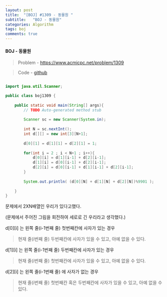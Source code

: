 ```yaml
---
layout: post
title:  "[BOJ] #1309 - 동물원 "
subtitle:   "BOJ - 동물원"
categories: Algorithm
tags: boj
comments: true
---
```


#### BOJ - 동물원



> Problem - https://www.acmicpc.net/problem/1309



> Code - [github](https://github.com/hanareum95/Algorithm/blob/master/boj1309.java)



```java

import java.util.Scanner;

public class boj1309 {
	
	public static void main(String[] args){
		// TODO Auto-generated method stub
		
		Scanner sc = new Scanner(System.in);
		
		int N = sc.nextInt();
		int d[][] = new int[3][N+1];
		
		d[0][1] = d[1][1] = d[2][1] = 1;
		
		for(int i = 2 ; i < N+1 ; i++){
			d[0][i] = d[1][i-1] + d[2][i-1];
			d[1][i] = d[0][i-1] + d[2][i-1];
			d[2][i] = d[0][i-1] + d[1][i-1] + d[2][i-1];
		}
		
		System.out.println( (d[0][N] + d[1][N] + d[2][N])%9901 );
	
	}
}

```



문제에서 2XN배열인 우리가 있다고했다. 

(문제에서 주어진 그림을 회전하여 세로로 긴 우리라고 생각했다.)

d[0][i] 는 왼쪽 줄(i-1번째 줄) 첫번째칸에 사자가 있는 경우

> 현재 줄(i번째 줄) 두번째칸에 사자가 있을 수 있고, 아예 없을 수 있다.

d[1][i] 는 왼쪽 줄(i-1번째 줄) 두번째칸에 사자가 있는 경우

> 현재 줄(i번째 줄) 첫번째칸에 사자가 있을 수 있고, 아예 없을 수 있다.

d[2][i] 는 왼쪽 줄(i-1번째 줄) 에 사자가 없는 경우

> 현재 줄(i번째 줄) 첫번째칸 혹은 두번째칸에 사자가 있을 수 있고, 아예 없을 수 있다.

